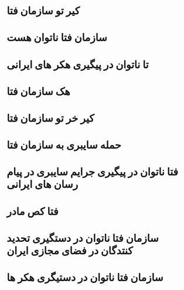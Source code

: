 # کیر تو سازمان فتا
# سازمان فتا ناتوان هست 
# تا ناتوان در پیگیری هکر های ایرانی
# هک سازمان فتا
# کیر خر تو سازمان فتا
# حمله سایبری به سازمان فتا
# فتا ناتوان در پیگیری جرایم سایبری در پیام رسان های ایرانی
# فتا کص مادر
# سازمان فتا ناتوان در دستگیری تحدید کنتدگان در فضای مجازی ایران
# سازمان فتا ناتوان در دستیگری هکر ها
